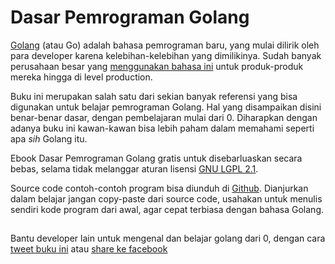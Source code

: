 # Dasar Pemrograman Golang

[Golang](https://golang.org/) (atau Go) adalah bahasa pemrograman baru, yang mulai dilirik oleh para developer karena kelebihan-kelebihan yang dimilikinya. Sudah banyak perusahaan besar yang [menggunakan bahasa ini](https://github.com/golang/go/wiki/GoUsers) untuk produk-produk mereka hingga di level production.

Buku ini merupakan salah satu dari sekian banyak referensi yang bisa digunakan untuk belajar pemrograman Golang. Hal yang disampaikan disini benar-benar dasar, dengan pembelajaran mulai dari 0. Diharapkan dengan adanya buku ini kawan-kawan bisa lebih paham dalam memahami seperti apa *sih* Golang itu.

Ebook Dasar Pemrograman Golang gratis untuk disebarluaskan secara bebas, selama tidak melanggar aturan lisensi [GNU LGPL 2.1](http://www.gnu.org/licenses/old-licenses/lgpl-2.1.en.html).

Source code contoh-contoh program bisa diunduh di [Github](https://github.com/novalagung/dasarpemrogramangolang). Dianjurkan dalam belajar jangan copy-paste dari source code, usahakan untuk menulis sendiri kode program dari awal, agar cepat terbiasa dengan bahasa Golang.

## 

Bantu developer lain untuk mengenal dan belajar golang dari 0, dengan cara [tweet buku ini](https://twitter.com/intent/tweet?text=Ebook%20Gratis!%20Dasar%20Pemrograman%20Golang&url=https%3A%2F%2Fgitbook.com%2Fread%2Fbook%2Fnovalagung%2Fdasarpemrogramangolang) atau [share ke facebook](https://www.facebook.com/sharer/sharer.php?u=https%3A%2F%2Fgitbook.com%2Fread%2Fbook%2Fnovalagung%2Fdasarpemrogramangolang)

<!-- http://www.facebook.com/sharer.php?s=100&p[title]=Ebook Dasar Pemrograman Golang&p[url]=https://www.gitbook.com/read/book/novalagung/dasarpemrogramangolang&p[summary]=mysexysummaryhere&p[images][0]=https://ek8whxe.cloudimg.io/s/width/600/https://www.gitbook.com/cover/book/novalagung/dasarpemrogramangolang.jpg?build=1446084631453&v=10.0.3 -->